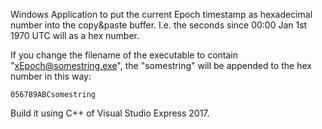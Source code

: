 Windows Application to put the current Epoch timestamp
as hexadecimal number into the copy&paste buffer.
I.e. the seconds since 00:00 Jan 1st 1970 UTC will as a hex number.

If you change the filename of the executable to contain "xEpoch@somestring.exe",
the "somestring" will be appended to the hex number in this way:

	056789ABCsomestring

Build it using C++ of Visual Studio Express 2017.


